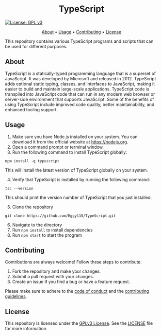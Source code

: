 <h1 align="center">TypeScript</h1>

<p align="center">

[![License: GPL v3](https://img.shields.io/badge/License-GPLv3-blue.svg) ](https://www.gnu.org/licenses/gpl-3.0)

</p>

<p align="center">
  <a href="#about">About</a> •
  <a href="#usage">Usage</a> •
  <a href="#contributing">Contributing</a> •
  <a href="#license">License</a> 
</p>

This repository contains various TypeScript programs and scripts that can be used for different purposes.

## About

TypeScript is a statically-typed programming language that is a superset of JavaScript. It was developed by Microsoft and released in 2012. TypeScript adds optional static typing, classes, and interfaces to JavaScript, making it easier to build and maintain large-scale applications. TypeScript code is transpiled into JavaScript code that can run in any modern web browser or server-side environment that supports JavaScript. Some of the benefits of using TypeScript include improved code quality, better maintainability, and enhanced tooling support.

## Usage

1. Make sure you have Node.js installed on your system. You can download it from the official website at https://nodejs.org.
2. Open a command prompt or terminal window.
3. Run the following command to install TypeScript globally:

```
npm install -g typescript
```

This will install the latest version of TypeScript globally on your system.

4. Verify that TypeScript is installed by running the following command:

```
tsc --version
```

This should print the version number of TypeScript that you just installed.

5. Clone the repository

```
git clone https://github.com/Eggy115/TypeScript.git
```

6. Navigate to the directory
7. Run `npm install` to install dependencies
8. Run `npm start` to start the program

## Contributing

Contributions are always welcome! Follow these steps to contribute:

1. Fork the repository and make your changes. 
2. Submit a pull request with your changes.
3. Create an issue if you find a bug or have a feature request.

Please make sure to adhere to the [code of conduct](CODE_OF_CONDUCT.md) and the [contributing guidelines](CONTRIBUTING.md).

## License

This repository is licensed under the [GPLv3 License](https://www.gnu.org/licenses/gpl-3.0.html). See the [LICENSE](LICENSE) file for more information.

